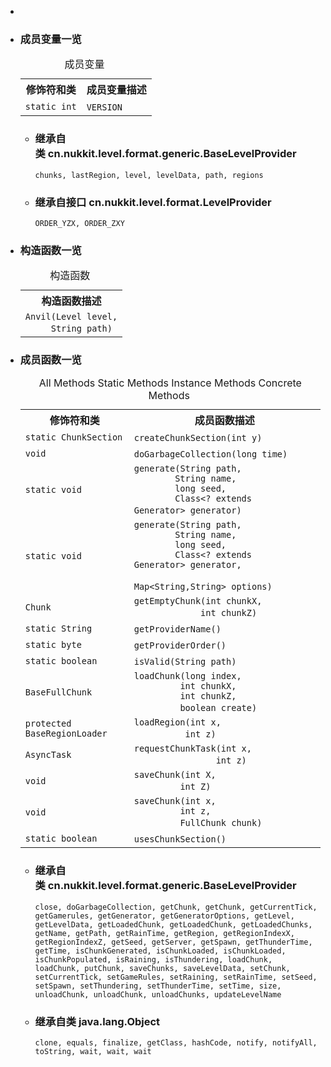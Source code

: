 <div class="summary">
<ul class="blockList">
<li class="blockList">  
<li class="blockList"><a name="field.summary">
<!--   -->
</a>
<h3>成员变量一览</h3>
<table class="memberSummary" border="0" cellpadding="3" cellspacing="0" summary="Field Summary table, listing fields, and an explanation">
<caption><span>成员变量</span><span class="tabEnd"> </span></caption>
<tr>
<th>修饰符和类</th>
<th>成员变量描述</th>
</tr>
<tr class="altColor">
<td class="colFirst"><code>static int</code></td>
<td class="colLast"><code><span class="memberNameLink"><a >VERSION</a></span></code> </td>
</tr>
</table>
<ul class="blockList">
<li class="blockList"><a name="fields.inherited.from.class.cn.nukkit.level.format.generic.BaseLevelProvider">
<!--   -->
</a>
<h3>继承自类 cn.nukkit.level.format.generic.<a  title="class in cn.nukkit.level.format.generic">BaseLevelProvider</a></h3>
<code><a >chunks</a>, <a >lastRegion</a>, <a >level</a>, <a >levelData</a>, <a >path</a>, <a >regions</a></code></li>
</ul>
<ul class="blockList">
<li class="blockList"><a name="fields.inherited.from.class.cn.nukkit.level.format.LevelProvider">
<!--   -->
</a>
<h3>继承自接口 cn.nukkit.level.format.<a  title="interface in cn.nukkit.level.format">LevelProvider</a></h3>
<code><a >ORDER_YZX</a>, <a >ORDER_ZXY</a></code></li>
</ul>
</li>
</ul>
<!-- ======== CONSTRUCTOR SUMMARY ======== -->
<ul class="blockList">
<li class="blockList"><a name="constructor.summary">
<!--   -->
</a>
<h3>构造函数一览</h3>
<table class="memberSummary" border="0" cellpadding="3" cellspacing="0" summary="Constructor Summary table, listing constructors, and an explanation">
<caption><span>构造函数</span><span class="tabEnd"> </span></caption>
<tr>
<th>构造函数描述</th>
</tr>
<tr class="altColor">
<td class="colOne"><code><span class="memberNameLink"><a >Anvil</a></span>(<a  title="class in cn.nukkit.level">Level</a> level,
     <a  title="class or interface in java.lang">String</a> path)</code> </td>
</tr>
</table>
</li>
</ul>
<!-- ========== METHOD SUMMARY =========== -->
<ul class="blockList">
<li class="blockList"><a name="method.summary">
<!--   -->
</a>
<h3>成员函数一览</h3>
<table class="memberSummary" border="0" cellpadding="3" cellspacing="0" summary="Method Summary table, listing methods, and an explanation">
<caption><span id="t0" class="activeTableTab"><span>All Methods</span><span class="tabEnd"> </span></span><span id="t1" class="tableTab"><span><a >Static Methods</a></span><span class="tabEnd"> </span></span><span id="t2" class="tableTab"><span><a >Instance Methods</a></span><span class="tabEnd"> </span></span><span id="t4" class="tableTab"><span><a >Concrete Methods</a></span><span class="tabEnd"> </span></span></caption>
<tr>
<th>修饰符和类</th>
<th>成员函数描述</th>
</tr>
<tr id="i0" class="altColor">
<td class="colFirst"><code>static <a  title="class in cn.nukkit.level.format.anvil">ChunkSection</a></code></td>
<td class="colLast"><code><span class="memberNameLink"><a >createChunkSection</a></span>(int y)</code> </td>
</tr>
<tr id="i1" class="rowColor">
<td class="colFirst"><code>void</code></td>
<td class="colLast"><code><span class="memberNameLink"><a >doGarbageCollection</a></span>(long time)</code> </td>
</tr>
<tr id="i2" class="altColor">
<td class="colFirst"><code>static void</code></td>
<td class="colLast"><code><span class="memberNameLink"><a >generate</a></span>(<a  title="class or interface in java.lang">String</a> path,
        <a  title="class or interface in java.lang">String</a> name,
        long seed,
        <a  title="class or interface in java.lang">Class</a>&lt;? extends <a  title="class in cn.nukkit.level.generator">Generator</a>&gt; generator)</code> </td>
</tr>
<tr id="i3" class="rowColor">
<td class="colFirst"><code>static void</code></td>
<td class="colLast"><code><span class="memberNameLink"><a >generate</a></span>(<a  title="class or interface in java.lang">String</a> path,
        <a  title="class or interface in java.lang">String</a> name,
        long seed,
        <a  title="class or interface in java.lang">Class</a>&lt;? extends <a  title="class in cn.nukkit.level.generator">Generator</a>&gt; generator,
        <a  title="class or interface in java.util">Map</a>&lt;<a  title="class or interface in java.lang">String</a>,<a  title="class or interface in java.lang">String</a>&gt; options)</code> </td>
</tr>
<tr id="i4" class="altColor">
<td class="colFirst"><code><a  title="class in cn.nukkit.level.format.anvil">Chunk</a></code></td>
<td class="colLast"><code><span class="memberNameLink"><a >getEmptyChunk</a></span>(int chunkX,
             int chunkZ)</code> </td>
</tr>
<tr id="i5" class="rowColor">
<td class="colFirst"><code>static <a  title="class or interface in java.lang">String</a></code></td>
<td class="colLast"><code><span class="memberNameLink"><a >getProviderName</a></span>()</code> </td>
</tr>
<tr id="i6" class="altColor">
<td class="colFirst"><code>static byte</code></td>
<td class="colLast"><code><span class="memberNameLink"><a >getProviderOrder</a></span>()</code> </td>
</tr>
<tr id="i7" class="rowColor">
<td class="colFirst"><code>static boolean</code></td>
<td class="colLast"><code><span class="memberNameLink"><a >isValid</a></span>(<a  title="class or interface in java.lang">String</a> path)</code> </td>
</tr>
<tr id="i8" class="altColor">
<td class="colFirst"><code><a  title="class in cn.nukkit.level.format.generic">BaseFullChunk</a></code></td>
<td class="colLast"><code><span class="memberNameLink"><a >loadChunk</a></span>(long index,
         int chunkX,
         int chunkZ,
         boolean create)</code> </td>
</tr>
<tr id="i9" class="rowColor">
<td class="colFirst"><code>protected <a  title="class in cn.nukkit.level.format.generic">BaseRegionLoader</a></code></td>
<td class="colLast"><code><span class="memberNameLink"><a >loadRegion</a></span>(int x,
          int z)</code> </td>
</tr>
<tr id="i10" class="altColor">
<td class="colFirst"><code><a  title="class in cn.nukkit.scheduler">AsyncTask</a></code></td>
<td class="colLast"><code><span class="memberNameLink"><a >requestChunkTask</a></span>(int x,
                int z)</code> </td>
</tr>
<tr id="i11" class="rowColor">
<td class="colFirst"><code>void</code></td>
<td class="colLast"><code><span class="memberNameLink"><a >saveChunk</a></span>(int X,
         int Z)</code> </td>
</tr>
<tr id="i12" class="altColor">
<td class="colFirst"><code>void</code></td>
<td class="colLast"><code><span class="memberNameLink"><a >saveChunk</a></span>(int x,
         int z,
         <a  title="interface in cn.nukkit.level.format">FullChunk</a> chunk)</code> </td>
</tr>
<tr id="i13" class="rowColor">
<td class="colFirst"><code>static boolean</code></td>
<td class="colLast"><code><span class="memberNameLink"><a >usesChunkSection</a></span>()</code> </td>
</tr>
</table>
<ul class="blockList">
<li class="blockList"><a name="methods.inherited.from.class.cn.nukkit.level.format.generic.BaseLevelProvider">
<!--   -->
</a>
<h3>继承自类 cn.nukkit.level.format.generic.<a  title="class in cn.nukkit.level.format.generic">BaseLevelProvider</a></h3>
<code><a >close</a>, <a >doGarbageCollection</a>, <a >getChunk</a>, <a >getChunk</a>, <a >getCurrentTick</a>, <a >getGamerules</a>, <a >getGenerator</a>, <a >getGeneratorOptions</a>, <a >getLevel</a>, <a >getLevelData</a>, <a >getLoadedChunk</a>, <a >getLoadedChunk</a>, <a >getLoadedChunks</a>, <a >getName</a>, <a >getPath</a>, <a >getRainTime</a>, <a >getRegion</a>, <a >getRegionIndexX</a>, <a >getRegionIndexZ</a>, <a >getSeed</a>, <a >getServer</a>, <a >getSpawn</a>, <a >getThunderTime</a>, <a >getTime</a>, <a >isChunkGenerated</a>, <a >isChunkLoaded</a>, <a >isChunkLoaded</a>, <a >isChunkPopulated</a>, <a >isRaining</a>, <a >isThundering</a>, <a >loadChunk</a>, <a >loadChunk</a>, <a >putChunk</a>, <a >saveChunks</a>, <a >saveLevelData</a>, <a >setChunk</a>, <a >setCurrentTick</a>, <a >setGameRules</a>, <a >setRaining</a>, <a >setRainTime</a>, <a >setSeed</a>, <a >setSpawn</a>, <a >setThundering</a>, <a >setThunderTime</a>, <a >setTime</a>, <a >size</a>, <a >unloadChunk</a>, <a >unloadChunk</a>, <a >unloadChunks</a>, <a >updateLevelName</a></code></li>
</ul>
<ul class="blockList">
<li class="blockList"><a name="methods.inherited.from.class.java.lang.Object">
<!--   -->
</a>
<h3>继承自类 java.lang.<a  title="class or interface in java.lang">Object</a></h3>
<code><a  title="class or interface in java.lang">clone</a>, <a  title="class or interface in java.lang">equals</a>, <a  title="class or interface in java.lang">finalize</a>, <a  title="class or interface in java.lang">getClass</a>, <a  title="class or interface in java.lang">hashCode</a>, <a  title="class or interface in java.lang">notify</a>, <a  title="class or interface in java.lang">notifyAll</a>, <a  title="class or interface in java.lang">toString</a>, <a  title="class or interface in java.lang">wait</a>, <a  title="class or interface in java.lang">wait</a>, <a  title="class or interface in java.lang">wait</a></code></li>
</ul>
</li>
</ul>
</li>
</ul>
</div>
